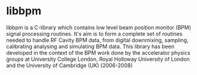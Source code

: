 # libbpm
libbpm is a C-library which contains low level beam position monitor (BPM) signal processing routines. It's aim is to form a complete set of routines needed to handle RF Cavity BPM data, from digital downmixing, sampling, calibrating analysing and simulating BPM data. This library has been developed in the context of the BPM work done by the accelerator physics groups at University College London, Royal Holloway University of London and the University of Cambridge (UK) (2006-2008)
